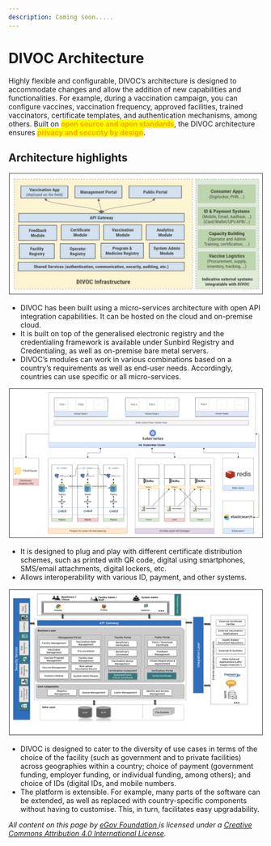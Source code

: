 ```yaml
---
description: Coming soon.....
---
```


# DIVOC Architecture

Highly flexible and configurable, DIVOC’s architecture is designed to accommodate changes and allow the addition of new capabilities and functionalities. For example, during a vaccination campaign, you can configure vaccines, vaccination frequency, approved facilities, trained vaccinators, certificate templates, and authentication mechanisms, among others. Built on <mark style="color:orange;">**open source and open standards**</mark>, the DIVOC architecture ensures <mark style="color:orange;">**privacy and security by design**</mark>.

## **Architecture highlights**

![Logical architecture ](<.gitbook/assets/Screenshot 2022-02-08 at 1.41.07 PM.png>)

* DIVOC has been built using a micro-services architecture with open API integration capabilities. It can be hosted on the cloud and on-premise cloud.
* It is built on top of the generalised electronic registry and the credentialing framework is available under Sunbird Registry and Credentialing, as well as on-premise bare metal servers.
* DIVOC’s modules can work in various combinations based on a country’s requirements as well as end-user needs. Accordingly, countries can use specific or all micro-services.

![Deployment architecture](<.gitbook/assets/Screenshot 2022-02-08 at 12.05.14 PM (1).png>)

* It is designed to plug and play with different certificate distribution schemes, such as printed with QR code, digital using smartphones, SMS/email attachments, digital lockers, etc.
* Allows interoperability with various ID, payment, and other systems.

![Component architecture](<.gitbook/assets/Screenshot 2022-02-08 at 12.06.52 PM.png>)

* DIVOC is designed to cater to the diversity of use cases in terms of the choice of the facility (such as government and to private facilities) across geographies within a country; choice of payment (government funding, employer funding, or individual funding, among others); and choice of IDs (digital IDs, and mobile numbers.
* The platform is extensible. For example, many parts of the software can be extended, as well as replaced with country-specific components without having to customise. This, in turn, facilitates easy upgradability.



_All content on this page by_ [_eGov Foundation_ ](https://egov.org.in)_is licensed under a_ [_Creative Commons Attribution 4.0 International License_](http://creativecommons.org/licenses/by/4.0/)_._
